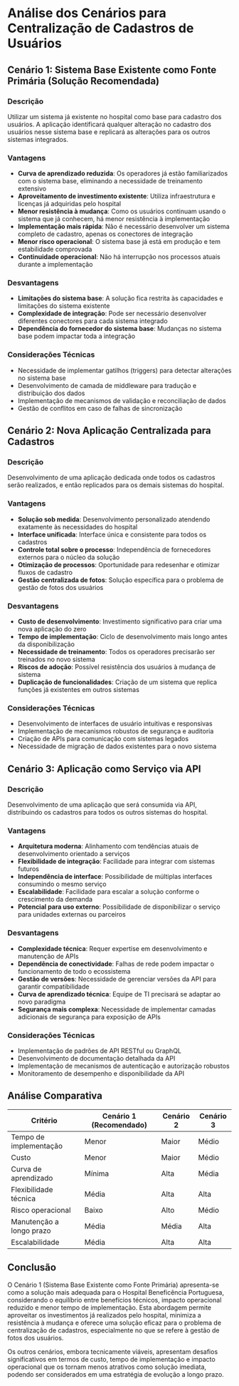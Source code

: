# Análise dos Cenários para Centralização de Cadastros de Usuários

## Cenário 1: Sistema Base Existente como Fonte Primária (Solução Recomendada)

### Descrição
Utilizar um sistema já existente no hospital como base para cadastro dos usuários. A aplicação identificará qualquer alteração no cadastro dos usuários nesse sistema base e replicará as alterações para os outros sistemas integrados.

### Vantagens
- **Curva de aprendizado reduzida**: Os operadores já estão familiarizados com o sistema base, eliminando a necessidade de treinamento extensivo
- **Aproveitamento de investimento existente**: Utiliza infraestrutura e licenças já adquiridas pelo hospital
- **Menor resistência à mudança**: Como os usuários continuam usando o sistema que já conhecem, há menor resistência à implementação
- **Implementação mais rápida**: Não é necessário desenvolver um sistema completo de cadastro, apenas os conectores de integração
- **Menor risco operacional**: O sistema base já está em produção e tem estabilidade comprovada
- **Continuidade operacional**: Não há interrupção nos processos atuais durante a implementação

### Desvantagens
- **Limitações do sistema base**: A solução fica restrita às capacidades e limitações do sistema existente
- **Complexidade de integração**: Pode ser necessário desenvolver diferentes conectores para cada sistema integrado
- **Dependência do fornecedor do sistema base**: Mudanças no sistema base podem impactar toda a integração

### Considerações Técnicas
- Necessidade de implementar gatilhos (triggers) para detectar alterações no sistema base
- Desenvolvimento de camada de middleware para tradução e distribuição dos dados
- Implementação de mecanismos de validação e reconciliação de dados
- Gestão de conflitos em caso de falhas de sincronização

## Cenário 2: Nova Aplicação Centralizada para Cadastros

### Descrição
Desenvolvimento de uma aplicação dedicada onde todos os cadastros serão realizados, e então replicados para os demais sistemas do hospital.

### Vantagens
- **Solução sob medida**: Desenvolvimento personalizado atendendo exatamente às necessidades do hospital
- **Interface unificada**: Interface única e consistente para todos os cadastros
- **Controle total sobre o processo**: Independência de fornecedores externos para o núcleo da solução
- **Otimização de processos**: Oportunidade para redesenhar e otimizar fluxos de cadastro
- **Gestão centralizada de fotos**: Solução específica para o problema de gestão de fotos dos usuários

### Desvantagens
- **Custo de desenvolvimento**: Investimento significativo para criar uma nova aplicação do zero
- **Tempo de implementação**: Ciclo de desenvolvimento mais longo antes da disponibilização
- **Necessidade de treinamento**: Todos os operadores precisarão ser treinados no novo sistema
- **Riscos de adoção**: Possível resistência dos usuários à mudança de sistema
- **Duplicação de funcionalidades**: Criação de um sistema que replica funções já existentes em outros sistemas

### Considerações Técnicas
- Desenvolvimento de interfaces de usuário intuitivas e responsivas
- Implementação de mecanismos robustos de segurança e auditoria
- Criação de APIs para comunicação com sistemas legados
- Necessidade de migração de dados existentes para o novo sistema

## Cenário 3: Aplicação como Serviço via API

### Descrição
Desenvolvimento de uma aplicação que será consumida via API, distribuindo os cadastros para todos os outros sistemas do hospital.

### Vantagens
- **Arquitetura moderna**: Alinhamento com tendências atuais de desenvolvimento orientado a serviços
- **Flexibilidade de integração**: Facilidade para integrar com sistemas futuros
- **Independência de interface**: Possibilidade de múltiplas interfaces consumindo o mesmo serviço
- **Escalabilidade**: Facilidade para escalar a solução conforme o crescimento da demanda
- **Potencial para uso externo**: Possibilidade de disponibilizar o serviço para unidades externas ou parceiros

### Desvantagens
- **Complexidade técnica**: Requer expertise em desenvolvimento e manutenção de APIs
- **Dependência de conectividade**: Falhas de rede podem impactar o funcionamento de todo o ecossistema
- **Gestão de versões**: Necessidade de gerenciar versões da API para garantir compatibilidade
- **Curva de aprendizado técnica**: Equipe de TI precisará se adaptar ao novo paradigma
- **Segurança mais complexa**: Necessidade de implementar camadas adicionais de segurança para exposição de APIs

### Considerações Técnicas
- Implementação de padrões de API RESTful ou GraphQL
- Desenvolvimento de documentação detalhada da API
- Implementação de mecanismos de autenticação e autorização robustos
- Monitoramento de desempenho e disponibilidade da API

## Análise Comparativa

| Critério | Cenário 1 (Recomendado) | Cenário 2 | Cenário 3 |
|----------|-------------------------|-----------|-----------|
| Tempo de implementação | Menor | Maior | Médio |
| Custo | Menor | Maior | Médio |
| Curva de aprendizado | Mínima | Alta | Média |
| Flexibilidade técnica | Média | Alta | Alta |
| Risco operacional | Baixo | Alto | Médio |
| Manutenção a longo prazo | Média | Média | Alta |
| Escalabilidade | Média | Alta | Alta |

## Conclusão

O Cenário 1 (Sistema Base Existente como Fonte Primária) apresenta-se como a solução mais adequada para o Hospital Beneficência Portuguesa, considerando o equilíbrio entre benefícios técnicos, impacto operacional reduzido e menor tempo de implementação. Esta abordagem permite aproveitar os investimentos já realizados pelo hospital, minimiza a resistência à mudança e oferece uma solução eficaz para o problema de centralização de cadastros, especialmente no que se refere à gestão de fotos dos usuários.

Os outros cenários, embora tecnicamente viáveis, apresentam desafios significativos em termos de custo, tempo de implementação e impacto operacional que os tornam menos atrativos como solução imediata, podendo ser considerados em uma estratégia de evolução a longo prazo.
